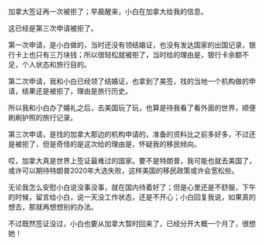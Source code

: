 加拿大签证再一次被拒了；早晨醒来，小白在加拿大给我的信息。


这已经是第三次申请被拒了。

第一次申请，是小白做的，当时还没有领结婚证，也没有发达国家的出国记录，银行卡上也只有三万块钱；所以很轻松就被拒了，当时给的理由是，银行卡余额不足，个人状态和旅行目的。

第二次申请，我和小白已经领了结婚证，也拿到了美签，找的当地一个机构做的申请，结果还是被拒了，理由是旅行历史。

所以我和小白办了婚礼之后，去美国玩了玩，也算是待我看了看外面的世界，顺便刷刷护照的旅行记录。

第三次申请，是找的加拿大那边的机构申请的，准备的资料比之前多好多，不过还是被拒了，但是奇怪的是这次给的理由是，怀疑我的移民倾向。

哎，加拿大真是世界上签证最难过的国家。要不是特朗普，我可能也就去美国了，或许可以期待特朗普2020年大选失败，这样美国的移民政策或许会宽松些。

无论我怎么安慰小白说没事没事，就在国内待着好了；但是心里还是不舒服，下午的时候，留言给小白，说一天没工作状态，还是不开心；小白回复我说，如果真的想去，那就再想想别的办法。

不过既然签证没过，小白也要从加拿大暂时回来了，已经分开大概一个月了，很想她！
